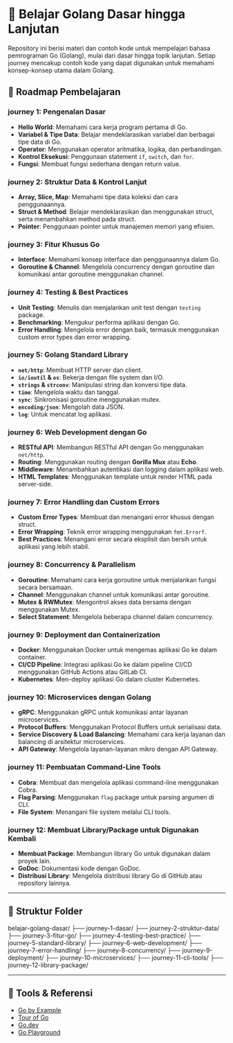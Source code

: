 # 🚀 Belajar Golang Dasar hingga Lanjutan

Repository ini berisi materi dan contoh kode untuk mempelajari bahasa pemrograman Go (Golang), mulai dari dasar hingga topik lanjutan. Setiap journey mencakup contoh kode yang dapat digunakan untuk memahami konsep-konsep utama dalam Golang.

## 🧭 Roadmap Pembelajaran

### **journey 1: Pengenalan Dasar**
- **Hello World**: Memahami cara kerja program pertama di Go.
- **Variabel & Tipe Data**: Belajar mendeklarasikan variabel dan berbagai tipe data di Go.
- **Operator**: Menggunakan operator aritmatika, logika, dan perbandingan.
- **Kontrol Eksekusi**: Penggunaan statement `if`, `switch`, dan `for`.
- **Fungsi**: Membuat fungsi sederhana dengan return value.

### **journey 2: Struktur Data & Kontrol Lanjut**
- **Array, Slice, Map**: Memahami tipe data koleksi dan cara penggunaannya.
- **Struct & Method**: Belajar mendeklarasikan dan menggunakan struct, serta menambahkan method pada struct.
- **Pointer**: Penggunaan pointer untuk manajemen memori yang efisien.

### **journey 3: Fitur Khusus Go**
- **Interface**: Memahami konsep interface dan penggunaannya dalam Go.
- **Goroutine & Channel**: Mengelola concurrency dengan goroutine dan komunikasi antar goroutine menggunakan channel.

### **journey 4: Testing & Best Practices**
- **Unit Testing**: Menulis dan menjalankan unit test dengan `testing` package.
- **Benchmarking**: Mengukur performa aplikasi dengan Go.
- **Error Handling**: Mengelola error dengan baik, termasuk menggunakan custom error types dan error wrapping.

### **journey 5: Golang Standard Library**
- **`net/http`**: Membuat HTTP server dan client.
- **`io/ioutil` & `os`**: Bekerja dengan file system dan I/O.
- **`strings` & `strconv`**: Manipulasi string dan konversi tipe data.
- **`time`**: Mengelola waktu dan tanggal.
- **`sync`**: Sinkronisasi goroutine menggunakan mutex.
- **`encoding/json`**: Mengolah data JSON.
- **`log`**: Untuk mencatat log aplikasi.

### **journey 6: Web Development dengan Go**
- **RESTful API**: Membangun RESTful API dengan Go menggunakan `net/http`.
- **Routing**: Menggunakan routing dengan **Gorilla Mux** atau **Echo**.
- **Middleware**: Menambahkan autentikasi dan logging dalam aplikasi web.
- **HTML Templates**: Menggunakan template untuk render HTML pada server-side.

### **journey 7: Error Handling dan Custom Errors**
- **Custom Error Types**: Membuat dan menangani error khusus dengan struct.
- **Error Wrapping**: Teknik error wrapping menggunakan `fmt.Errorf`.
- **Best Practices**: Menangani error secara eksplisit dan bersih untuk aplikasi yang lebih stabil.

### **journey 8: Concurrency & Parallelism**
- **Goroutine**: Memahami cara kerja goroutine untuk menjalankan fungsi secara bersamaan.
- **Channel**: Menggunakan channel untuk komunikasi antar goroutine.
- **Mutex & RWMutex**: Mengontrol akses data bersama dengan menggunakan Mutex.
- **Select Statement**: Mengelola beberapa channel dalam concurrency.

### **journey 9: Deployment dan Containerization**
- **Docker**: Menggunakan Docker untuk mengemas aplikasi Go ke dalam container.
- **CI/CD Pipeline**: Integrasi aplikasi Go ke dalam pipeline CI/CD menggunakan GitHub Actions atau GitLab CI.
- **Kubernetes**: Men-deploy aplikasi Go dalam cluster Kubernetes.

### **journey 10: Microservices dengan Golang**
- **gRPC**: Menggunakan gRPC untuk komunikasi antar layanan microservices.
- **Protocol Buffers**: Menggunakan Protocol Buffers untuk serialisasi data.
- **Service Discovery & Load Balancing**: Memahami cara kerja layanan dan balancing di arsitektur microservices.
- **API Gateway**: Mengelola layanan-layanan mikro dengan API Gateway.

### **journey 11: Pembuatan Command-Line Tools**
- **Cobra**: Membuat dan mengelola aplikasi command-line menggunakan Cobra.
- **Flag Parsing**: Menggunakan `flag` package untuk parsing argumen di CLI.
- **File System**: Menangani file system melalui CLI tools.

### **journey 12: Membuat Library/Package untuk Digunakan Kembali**
- **Membuat Package**: Membangun library Go untuk digunakan dalam proyek lain.
- **GoDoc**: Dokumentasi kode dengan GoDoc.
- **Distribusi Library**: Mengelola distribusi library Go di GitHub atau repository lainnya.

---

## 📂 Struktur Folder

belajar-golang-dasar/
├── journey-1-dasar/
├── journey-2-struktur-data/
├── journey-3-fitur-go/
├── journey-4-testing-best-practice/
├── journey-5-standard-library/
├── journey-6-web-development/
├── journey-7-error-handling/
├── journey-8-concurrency/
├── journey-9-deployment/
├── journey-10-microservices/
├── journey-11-cli-tools/
├── journey-12-library-package/

---

## 🧰 Tools & Referensi
- [Go by Example](https://gobyexample.com/)
- [Tour of Go](https://tour.golang.org/)
- [Go.dev](https://go.dev/)
- [Go Playground](https://play.golang.org/)
